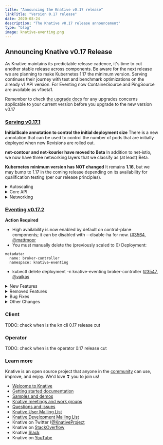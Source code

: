 ```yaml
---
title: "Announcing the Knative v0.17 release"
linkTitle: "Version 0.17 release"
date: 2020-08-24
description: "The Knative v0.17 release announcement"
type: "blog"
image: knative-eventing.png
---
```



## Announcing Knative v0.17 Release

As Knative maintains its predictable release cadence, it's time to cut another stable release across components. Be aware for the next release we are planning to make Kubernetes 1.17 the minimum version. Serving continues their journey with test and benchmark optimizations on the already v1 API version. For Eventing now ContainerSource and PingSource are available as v1beta1.

Remember to check [the upgrade docs](https://knative.dev/docs/install/upgrade-installation/) for any upgrades concerns applicable to your current version before you upgrade to the new version v0.17


### [Serving v0.17.1](https://github.com/knative/serving/releases/tag/v0.17.1)

**InitialScale annotation to control the initial deployment size**
There is a new annotation that can be used to control the number of pods that are initially deployed when new Revisions are rolled out.

**net-contour and net-kourier have moved to Beta**
In addition to net-istio, we now have three networking layers that we classify as (at least) Beta.

**Kubernetes minimum version has NOT changed**
It remains **1.16**, but we may bump to 1.17 in the coming release depending on its availability for qualification testing (per our release principles).

<details><summary>Autoscaling</summary>

- Launched the initial scale with possibility of starting with 0
(thanks [@taragu](https://github.com/taragu) [[#8613](https://github.com/knative/serving/pull/8613), [#8846](https://github.com/knative/serving/pull/8846)]
- Launched new KPA statuses, which permit significant simplification of the state machine in revision and KPA itself:
    - Initial scale reached (thanks [@markusthoemmes](https://github.com/markusthoemmes) & [@taragu](https://github.com/taragu)
    - SKS ready (thanks [@vagababov](https://github.com/vagababov)
- Concurrency & stat reporting rewrite in Activator (thanks [@markusthoemmes](https://github.com/markusthoemmes) [[#8787](https://github.com/knative/serving/pull/8787), [#8796](https://github.com/knative/serving/pull/8796) ]
- Configurable idle conns/conns per host (thanks [@vagababov](https://github.com/vagababov) & [@julz](https://github.com/julz) [[#8810](https://github.com/knative/serving/pull/8810), [#9027](https://github.com/knative/serving/pull/9027)]
- Optimize pod counting in KPA (3 passes over pods to 1) (thanks [@vagababov](https://github.com/vagababov) [[#8759](https://github.com/knative/serving/pull/8759), [#8762](https://github.com/knative/serving/pull/8762)]
- Tricky optimization of returned lambda in activator saving 16b allocations per every request in activator (thanks [@julz](https://github.com/julz) ([#8851](https://github.com/knative/serving/pull/8851)
- Lots of new benchmarks thanks [[@julz](https://github.com/julz) & [@markusthoemmes](https://github.com/markusthoemmes)]
- Various cleanups, test stability, code optimizations, etc [thanks [@julz](https://github.com/julz), [@markusthoemmes](https://github.com/markusthoemmes), [@vagababov](https://github.com/vagababov), [@skonto](https://github.com/skonto)]
</details>


<details><summary>Core API</summary>

- Leader Election enabled by default (thanks [@mattmoor](https://github.com/mattmoor)
    - By default control plane components now enable leader election, which can be disabled (for now) with --disable-ha.
- New feature flags are now available - see config-features for details
    - Enable affinity, nodeSelector and tolerations. [#8645](https://github.com/knative/serving/pull/8645) (thanks [@emaildanwilson](https://github.com/emaildanwilson)
    - Enable additional container & pod security context attributes. [#9060](https://github.com/knative/serving/pull/9060) (thanks [@dprotaso](https://github.com/dprotaso)
- Adopt a two-lane work queue for our controllers to prevent starvation during global re-syncs [pkg#1512](https://github.com/knative/pkg/pull/1512) (thanks [@vagababov](https://github.com/vagababov)
- Add config knob "max-value," which allows for setting a cluster-wide value for the max scale of any revision that doesn't have the "autoscaling.knative.dev/maxScale" annotation. [#8951](https://github.com/knative/serving/pull/8951) (thanks [@arturenault](https://github.com/arturenault)
- Adds a 60 second timeout for image digest resolution to guard against slow registries [#8724](https://github.com/knative/serving/pull/8724) (thanks [@julz](https://github.com/julz)
- Implemented new garbage collector that allows for either time-based or min/max count bounds for automatic deletion of old revisions. [#8621](https://github.com/knative/serving/pull/8621) (thanks [@whaught](https://github.com/whaught)
    - To enable this a new v2 Labeler populates RoutingState and RoutingStateModified annotations on Revisions
- PodSpec DryRun also validates unparented (service-less) Configurations. [#8828](https://github.com/knative/serving/pull/8828) (thanks [@whaught](https://github.com/whaught)
- Users can specify the size of the initial deployment with both cluster-wide flag initial-scale, and annotation "autoscaling.internal.knative.dev/initialScale". Cluster-wide flag allow-zero-initial-scale controls whether the cluster-wide and revision initial scale can be zero. [#8846](https://github.com/knative/serving/pull/8846), (thanks [@taragu](https://github.com/taragu)
- When enabled, the ResponsiveGC feature flag disables lastPinned annotation timestamp refreshes [#8757](https://github.com/knative/serving/pull/8757) (thanks [@whaught](https://github.com/whaught)
- Added a workaround so Knative will work on AKS 1.17+ [pkg#1592](https://github.com/knative/pkg/pull/1592) (thanks [@n3wscott](https://github.com/n3wscott)
- Webhooks now drain for longer when shutting down [pkg#1517](https://github.com/knative/pkg/pull/1517) (thanks [@mattmoor](https://github.com/mattmoor)
</details>

<details><summary>Networking</summary>

- Net-contour is moved to Beta stage [#2737](https://github.com/knative/serving/pull/2737) (thanks [@mattmoor](https://github.com/mattmoor)
- Net-kourier is moved to Beta stage [#2738](https://github.com/knative/serving/pull/2738) (thanks [@mattmoor](https://github.com/mattmoor)
- The default Kingress timeout is increased to 48 hours to prevent gRPC stream timeout [#8965](https://github.com/knative/serving/pull/8965) (thanks [@tcnghia](https://github.com/tcnghia)
- Code in knative/serving/pkg/network is completely moved to knative/networking repo (thanks [@tcnghia](https://github.com/tcnghia)
- Placeholder service's labels and annotations are propagated from Route. [#8798](https://github.com/knative/serving/pull/8798) (thanks [@nak3](https://github.com/nak3)
- When auto TLS is enabled, now net-istio controller generates Istio TLS Gateway per Kingress instead of reconciling the knative-ingress-gateway Gateway [knative-sandbox/net-istio#170](https://github.com/knative-sandbox/net-istio/pull/170) (thanks [@ZhiminXiang](https://github.com/ZhiminXiang)
- Kingress (net-istio) introduces RewriteHost feature [knative-sandbox/net-istio#174](https://github.com/knative-sandbox/net-istio/pull/174) (thanks [@julz](https://github.com/julz)
- Kingress prober improvement for net-istio: probing a single host instead of every host to improve the throughput of the prober queue [knative-sandbox/net-istio##190](https://github.com/knative-sandbox/net-istio/pull/190) (thanks [@JRBANCEL](https://github.com/JRBANCEL)
</details>

### [Eventing v0.17.2](https://github.com/knative/eventing/releases/tag/v0.17.2)

**Action Required**
- High availability is now enabled by default on control-plane components; it can be disabled with --disable-ha for now. ([#3564](https://github.com/knative/eventing/pull/3564), [@mattmoor](https://github.com/mattmoor)
- You must manually delete the (previously scaled to 0) Deployment:
```
metadata:
  name: broker-controller
  namespace: knative-eventing
```
- kubectl delete deployment -n knative-eventing broker-controller
([#3547](https://github.com/knative/eventing/pull/3547), [@vaikas](https://github.com/vaikas)


<details><summary>New Features</summary>

- ContainerSource is now in v1beta1 ([#3661](https://github.com/knative/eventing/pull/3661), [@bharattkukreja](https://github.com/bharattkukreja)
- SinkBinding is now in v1beta1 ([#3577](https://github.com/knative/eventing/pull/3577), [@nachocano](https://github.com/nachocano)
- Eventing conformance tests now can validate Sources status conformance ([#3605](https://github.com/knative/eventing/pull/3605), [@devguyio](https://github.com/devguyio)
- PingSource now supports setting the time zone. ([#3607](https://github.com/knative/eventing/pull/3607), [@lionelvillard](https://github.com/lionelvillard)
- The APIServerSource now sets name, kind and namespace as extension attributes in the CloudEvent. ([#3741](https://github.com/knative/eventing/pull/3741), [@danyinggu](https://github.com/danyinggu)
- Add two flags to broker to control rest client QPS / Burst. Defaults to same as before. ([#3632](https://github.com/knative/eventing/pull/3632), [@vaikas](https://github.com/vaikas)
- In Memory Channel and Multi-Tenant Channel Based Broker retry sending events ([#2932](https://github.com/knative/eventing/pull/2932), [@pierDipi](https://github.com/pierDipi)

</details>



<details><summary>Removed Features</summary>

- Do not emit k8s events for every successful reconcile of IMC ([#3676](https://github.com/knative/eventing/pull/3676), [@vaikas](https://github.com/vaikas)
- Remove the v1alpha1 CRD api versions. ([#3494](https://github.com/knative/eventing/pull/3494), [@vaikas](https://github.com/vaikas)
- Remove PingSource v1alpha1 API ([#3837](https://github.com/knative/eventing/pull/3837), [@lionelvillard](https://github.com/lionelvillard)

</details>


<details><summary>Bug Fixes</summary>

- Fixes issue where migration jobs would fail on Istio cluster with auto-inject enabled ([#3534](https://github.com/knative/eventing/pull/3534), [@vayyappaneni](https://github.com/vayyappaneni)
- For ApiServerSource, the Kubernetes event "ApiServerSourceReconciled" is no longer produced for clean runs of the ReconcileKind method. ([#3693](https://github.com/knative/eventing/pull/3693), [@n3wscott](https://github.com/n3wscott)
- For Channel, the Kubernetes event "ChannelReconciled" is no longer produced for clean runs of the ReconcileKind method. ([#3694](https://github.com/knative/eventing/pull/3694), [@n3wscott](https://github.com/n3wscott)
- For EventType, the Kubernetes event "EventTypeReconciled" is no longer produced for clean runs of the ReconcileKind method. ([#3696](https://github.com/knative/eventing/pull/3696), [@n3wscott](https://github.com/n3wscott)
- For MTBroker, the Kubernetes event "BrokerReconciled" is no longer produced for clean runs of the FinalizeKind method. ([#3697](https://github.com/knative/eventing/pull/3697), [@n3wscott](https://github.com/n3wscott)
- For Parallel, the Kubernetes event "ParallelReconciled" is no longer produced for clean runs of the ReconcileKind method. ([#3698](https://github.com/knative/eventing/pull/3698), [@n3wscott](https://github.com/n3wscott)
- For PingSource, the Kubernetes event "PingSourceReconciled" is no longer produced for clean runs of the ReconcileKind method.
- For Sequence, the Kubernetes event "SequenceReconciled" is no longer produced for clean runs of the ReconcileKind method. ([#3699](https://github.com/knative/eventing/pull/3699), [@n3wscott](https://github.com/n3wscott)
- For Subscription, the Kubernetes event "SubscriptionReconciled" is no longer produced for clean runs of the ReconcileKind method. ([#3695](https://github.com/knative/eventing/pull/3695), [@n3wscott](https://github.com/n3wscott)
- DeadLetterChannel was being dropped when converting between v1beta1<->v1 ([#3574](https://github.com/knative/eventing/pull/3574), [@vaikas](https://github.com/vaikas)
- Not all the conditions were being properly converted between v1beta1<->v1. Basically only the Ready was.
- Extend the terminationGracePeriod to fix issues shutting down the webhook. ([#3596](https://github.com/knative/eventing/pull/3596), [@mattmoor](https://github.com/mattmoor)
- v1 and v1beta1 DeliverySpec.BackoffDelay accept ISO8601 duration ([#3619](https://github.com/knative/eventing/pull/3619), [@pierDipi](pierDipi)
- PingSource does not lose events anymore when being shutdown close to the minute ([#3831](https://github.com/knative/eventing/pull/3831), [@lionelvillard](https://github.com/lionelvillard)

</details>


<details><summary>Other Changes</summary>

- Add missing "leases" RBAC to controller and webhook to support leader election. ([#3562](https://github.com/knative/eventing/pull/3562), [@mattmoor](https://github.com/mattmoor)
- Control plane components now specify anti-affinity so that replicas will not be colocated. ([#3795](https://github.com/knative/eventing/pull/3795), [@mattmoor](https://github.com/mattmoor)
- The multi-tenant PingSource adapter consumes less resources. ([#3451](https://github.com/knative/eventing/pull/3451), [@lionelvillard](https://github.com/lionelvillard)
- Reconcile eventing.{Broker,Trigger} using v1 api shape. Operate on dependent resources (Subscriptions, etc.) using their v1 shapes. ([#3587](https://github.com/knative/eventing/pull/3587), [@vaikas](https://github.com/vaikas)
- When Trigger is reconciled, do not emit an event for it ([#3643](https://github.com/knative/eventing/pull/3643), [@vaikas](https://github.com/vaikas)

</details>

### Client

TODO: check when is the kn cli 0.17 release cut

### Operator

TODO: check when is the operator 0.17 release cut

### Learn more
Knative is an open source project that anyone in the [community](https://knative.dev/community/) can use, improve, and enjoy. We'd love ❣ you to join us!

- [Welcome to Knative](https://www.knative.dev/docs#welcome-to-knative)
- [Getting started documentation](https://www.knative.dev/docs#documentation)
- [Samples and demos](https://www.knative.dev/docs#samples-and-demos)
- [Knative meetings and work groups](https://www.knative.dev/contributing/#meetings-and-work-groups)
- [Questions and issues](https://www.knative.dev/contributing/#questions-and-issues)
- [Knative User Mailing List](https://groups.google.com/forum/#!forum/knative-users)
- [Knative Development Mailing List](https://groups.google.com/forum/#!forum/knative-dev)
- Knative on Twitter ([@KnativeProject](https://twitter.com/KnativeProject)
- Knative on [StackOverflow](https://stackoverflow.com/questions/tagged/knative)
- Knative [Slack](https://slack.knative.dev)
- Knative on [YouTube](https://www.youtube.com/channel/UCq7cipu-A1UHOkZ9fls1N8A)
